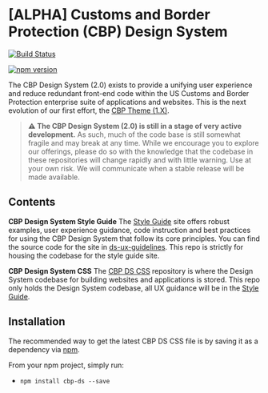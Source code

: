 # [ALPHA] Customs and Border Protection (CBP) Design System

[![Build Status](https://travis-ci.org/US-CBP/cbp-theme.svg?branch=design-system)](https://travis-ci.org/US-CBP/cbp-theme)

[![npm version](https://badge.fury.io/js/cbp-ds.svg)](https://badge.fury.io/js/cbp-ds)

The CBP Design System (2.0) exists to provide a unifying user experience and reduce redundant front-end code within the US Customs and Border Protection enterprise suite of applications and websites. This is the next evolution of our first effort, the [CBP Theme (1.X)](https://us-cbp.github.io/cbp-style-guide).

> **⚠️ The CBP Design System (2.0) is still in a stage of very active development.** As such, much of the code base is still somewhat fragile and may break at any time. While we encourage you to explore our offerings, please do so with the knowledge that the codebase in these repositories will change rapidly and with little warning. Use at your own risk. We will communicate when a stable release will be made available.

## Contents

**CBP Design System Style Guide**
The [Style Guide](https://us-cbp.github.io/cbp-theme/design-system/) site offers robust examples, user experience guidance, code instruction and best practices for using the CBP Design System that follow its core principles. You can find the source code for the site in [ds-ux-guidelines](https://github.com/US-CBP/cbp-theme/tree/master/ds-ux-guidelines). This repo is strictly for housing the codebase for the style guide site.

**CBP Design System CSS**
The [CBP DS CSS](https://github.com/US-CBP/cbp-theme/tree/master/ds-css) repository is where the Design System codebase for building websites and applications is stored. This repo only holds the Design System codebase, all UX guidance will be in the [Style Guide](https://us-cbp.github.io/cbp-theme/design-system/).

## Installation

The recommended way to get the latest CBP DS CSS file is by saving it as a dependency via [npm](https://docs.npmjs.com/getting-started/what-is-npm).

From your npm project, simply run:

- `npm install cbp-ds --save`
